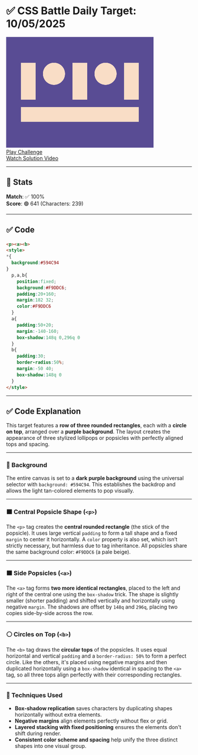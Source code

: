 # ✅ CSS Battle Daily Target: 10/05/2025

![Target](./images/10.png)  
[Play Challenge](https://cssbattle.dev/play/ZSGbEiYniSxtbqb48YXX)  
[Watch Solution Video](https://youtube.com/shorts/TMaog9mabQ0)

---

## 🔢 Stats

**Match**: ✅ 100%  
**Score**: 🟢 641 (Characters: 239)

---

## ✅ Code

```html
<p><a><b>
<style>
*{
  background:#594C94
}
  p,a,b{
    position:fixed;
    background:#F9DDC6;
    padding:20+160;
    margin:182 32;
    color:#F9DDC6
  }
  a{
    padding:50+20;
    margin:-140-160;
    box-shadow:148q 0,296q 0
  }
  b{
    padding:30;
    border-radius:50%;
    margin:-50 40;
    box-shadow:148q 0
  }
</style>
```

---

## ✅ Code Explanation

This target features a **row of three rounded rectangles**, each with a **circle on top**, arranged over a **purple background**. The layout creates the appearance of three stylized lollipops or popsicles with perfectly aligned tops and spacing.

---

### 🎨 Background

The entire canvas is set to a **dark purple background** using the universal selector with `background: #594C94`. This establishes the backdrop and allows the light tan-colored elements to pop visually.

---

### 🟫 Central Popsicle Shape (`<p>`)

The `<p>` tag creates the **central rounded rectangle** (the stick of the popsicle). It uses large vertical `padding` to form a tall shape and a fixed `margin` to center it horizontally. A `color` property is also set, which isn’t strictly necessary, but harmless due to tag inheritance. All popsicles share the same background color: `#F9DDC6` (a pale beige).

---

### 🟫 Side Popsicles (`<a>`)

The `<a>` tag forms **two more identical rectangles**, placed to the left and right of the central one using the `box-shadow` trick. The shape is slightly smaller (shorter padding) and shifted vertically and horizontally using negative `margin`. The shadows are offset by `148q` and `296q`, placing two copies side-by-side across the row.

---

### ⚪ Circles on Top (`<b>`)

The `<b>` tag draws the **circular tops** of the popsicles. It uses equal horizontal and vertical `padding` and a `border-radius: 50%` to form a perfect circle. Like the others, it's placed using negative margins and then duplicated horizontally using a `box-shadow` identical in spacing to the `<a>` tag, so all three tops align perfectly with their corresponding rectangles.

---

### 🧠 Techniques Used

* **Box-shadow replication** saves characters by duplicating shapes horizontally without extra elements.
* **Negative margins** align elements perfectly without flex or grid.
* **Layered stacking with fixed positioning** ensures the elements don't shift during render.
* **Consistent color scheme and spacing** help unify the three distinct shapes into one visual group.